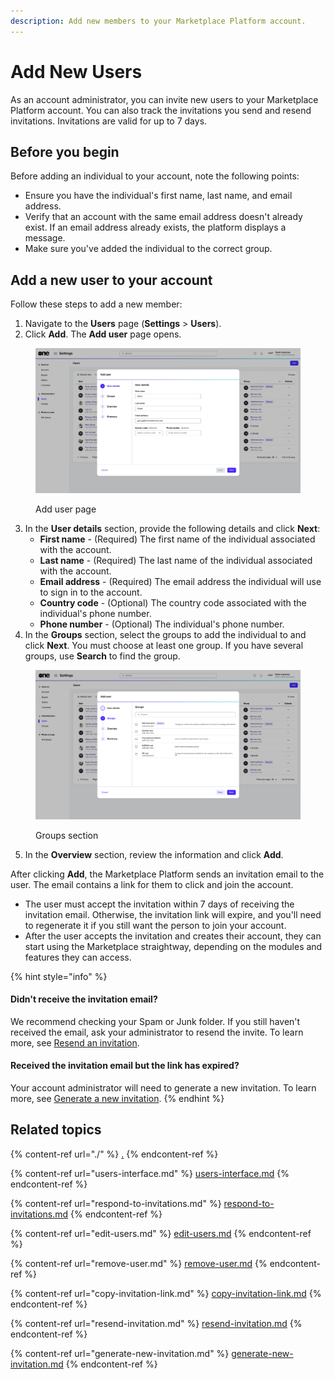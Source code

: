 ```yaml
---
description: Add new members to your Marketplace Platform account.
---
```


# Add New Users

As an account administrator, you can invite new users to your Marketplace Platform account. You can also track the invitations you send and resend invitations. Invitations are valid for up to 7 days.&#x20;

## Before you begin <a href="#taskt_users__manage_users_task__prereq__1" id="taskt_users__manage_users_task__prereq__1"></a>

Before adding an individual to your account, note the following points:

* Ensure you have the individual's first name, last name, and email address.
* Verify that an account with the same email address doesn't already exist. If an email address already exists, the platform displays a message.
* Make sure you've added the individual to the correct group.

## Add a new user to your account

Follow these steps to add a new member:

1. Navigate to the **Users** page (**Settings** > **Users**).
2. Click **Add**. The **Add user** page opens.&#x20;

<figure><img src="../../../.gitbook/assets/image (324).png" alt=""><figcaption><p>Add user page</p></figcaption></figure>

3. In the **User details** section, provide the following details and click **Next**:
   * **First name** - (Required) The first name of the individual associated with the account.
   * **Last name** - (Required) The last name of the individual associated with the account.
   * **Email address** - (Required) The email address the individual will use to sign in to the account.&#x20;
   * **Country code** - (Optional) The country code associated with the individual's phone number.
   * **Phone number** - (Optional) The individual's phone number.&#x20;
4. In the **Groups** section, select the groups to add the individual to and click **Next**. You must choose at least one group. If you have several groups, use **Search** to find the group.

<figure><img src="../../../.gitbook/assets/image (383).png" alt=""><figcaption><p>Groups section</p></figcaption></figure>

5. In the **Overview** section, review the information and click **Add**.&#x20;

After clicking **Add**, the Marketplace Platform sends an invitation email to the user. The email contains a link for them to click and join the account.&#x20;

* The user must accept the invitation within 7 days of receiving the invitation email. Otherwise, the invitation link will expire, and you'll need to regenerate it if you still want the person to join your account.&#x20;
* After the user accepts the invitation and creates their account, they can start using the Marketplace straightway, depending on the modules and features they can access.

{% hint style="info" %}
#### **Didn't receive the invitation email?**

We recommend checking your Spam or Junk folder. If you still haven't received the email, ask your administrator to resend the invite. To learn more, see [Resend an invitation](resend-invitation.md).&#x20;

#### **Received the invitation email but the link has expired?**

Your account administrator will need to generate a new invitation. To learn more, see [Generate a new invitation](generate-new-invitation.md).
{% endhint %}

## Related topics

{% content-ref url="./" %}
[.](./)
{% endcontent-ref %}

{% content-ref url="users-interface.md" %}
[users-interface.md](users-interface.md)
{% endcontent-ref %}

{% content-ref url="respond-to-invitations.md" %}
[respond-to-invitations.md](respond-to-invitations.md)
{% endcontent-ref %}

{% content-ref url="edit-users.md" %}
[edit-users.md](edit-users.md)
{% endcontent-ref %}

{% content-ref url="remove-user.md" %}
[remove-user.md](remove-user.md)
{% endcontent-ref %}

{% content-ref url="copy-invitation-link.md" %}
[copy-invitation-link.md](copy-invitation-link.md)
{% endcontent-ref %}

{% content-ref url="resend-invitation.md" %}
[resend-invitation.md](resend-invitation.md)
{% endcontent-ref %}

{% content-ref url="generate-new-invitation.md" %}
[generate-new-invitation.md](generate-new-invitation.md)
{% endcontent-ref %}
